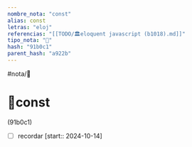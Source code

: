 ```yaml
---
nombre_nota: "const"
alias: const
letras: "eloj"
referencias: "[[TODO/🏛️eloquent javascript (b1018).md]]"
tipo_nota: "📑"
hash: "91b0c1"
parent_hash: "a922b"
---
```


#nota/📑

# 📑const
<div class="hash">(91b0c1)</div>

- [ ] recordar  [start:: 2024-10-14]
